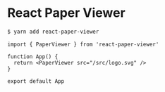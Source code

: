 # React Paper Viewer

```sh
$ yarn add react-paper-viewer
```

```tsx
import { PaperViewer } from 'react-paper-viewer'

function App() {
  return <PaperViewer src="/src/logo.svg" />
}

export default App
```

